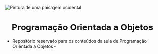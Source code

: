 
![Pintura de uma paisagem ocidental](https://i.imgur.com/pCHWN3m.jpg)
<h1 align="center"> Programação Orientada a Objetos </h1>

- Repositório reservado para os conteúdos da aula de Programação Orientada a Objetos - 

